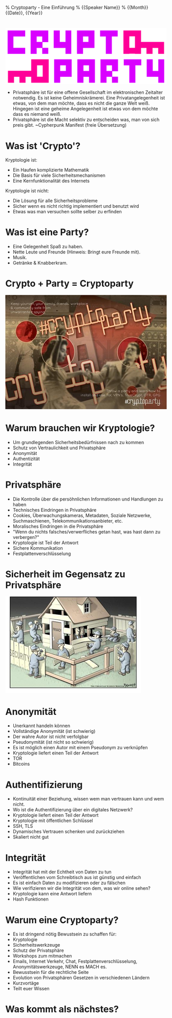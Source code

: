 % Cryptoparty - Eine Einführung
% {{Speaker Name}}
% {{Month}} {{Date}}, {{Year}}

# 
![](images/logo.png)

- Privatsphäre ist für eine offene Gesellschaft im elektronischen Zeitalter notwendig. Es ist keine Geheimniskrämerei. Eine Privatangelegenheit ist etwas, von dem man möchte, dass es nicht die ganze Welt weiß. Hingegen ist eine geheime Angelegenheit ist etwas von dem möchte dass es niemand weiß.
- Privatsphäre ist die Macht selektiv zu entscheiden was, man von sich preis gibt. ~Cypherpunk Manifest (freie Übersetzung)

# Was ist 'Crypto'?

Kryptologie ist:

- Ein Haufen komplizierte Mathematik
- Die Basis für viele Sicherheitsmechanismen
- Eine Kernfunktionalität des Internets

Kryptologie ist nicht:

- Die Lösung für alle Sicherheitsprobleme
- Sicher wenn es nicht richtig implementiert und benutzt wird
- Etwas was man versuchen sollte selber zu erfinden

# Was ist eine Party?
- Eine Gelegenheit Spaß zu haben.
- Nette Leute und Freunde (Hinweis: Bringt eure Freunde mit).
- Musik.
- Getränke & Knabberkram.

# Crypto + Party = Cryptoparty
![](images/splash.jpg)

# Warum brauchen wir Kryptologie?
- Um grundlegenden Sicherheitsbedürfnissen nach zu kommen
- Schutz von Vertraulichkeit und Privatsphäre
- Anonymität
- Authentizität
- Integrität

# Privatsphäre
- Die Kontrolle über die persöhnlichen Informationen und Handlungen zu haben
- Technisches Eindringen in Privatsphäre
- Cookies, Überwachungskameras, Metadaten, Soziale Netzwerke, Suchmaschienen, Telekommunikationsanbieter, etc.
- Moralisches Eindringen in die Privatsphäre
- "Wenn du nichts falsches/verwerfliches getan hast, was hast dann zu verbergen?"
- Kryptologie ist Teil der Antwort
- Sichere Kommunikation
- Festplattenverschlüsselung

# Sicherheit im Gegensatz zu Privatsphäre
![](images/house.jpg)

# Anonymität

- Unerkannt handeln können
- Vollständige Anonymität (ist schwierig)
- Der wahre Autor ist nicht verfolgbar
- Pseudonymität (ist nicht so schwierig)
- Es ist möglich einen Autor mit einem Pseudonym zu verknüpfen
- Kryptologie liefert einen Teil der Antwort
- TOR
- Bitcoins

# Authentifizierung
- Kontinuität einer Beziehung, wissen wem man vertrauen kann und wem nicht.
- Wo ist die Authentifizierung über ein digitales Netzwerk?
- Kryptologie liefert einen Teil der Antwort
- Kryptologie mit öffentlichen Schlüssel
- SSH, TLS
- Dynamisches Vertrauen schenken und zurückziehen
- Skaliert nicht gut

# Integrität
- Integrität hat mit der Echtheit von Daten zu tun
- Veröffentlichen vom Schreibtisch aus ist günstig und einfach
- Es ist einfach Daten zu modifizieren oder zu fälschen
- Wie verifizieren wir die Integrität von dem, was wir online sehen?
- Kryptologie kann eine Antwort liefern
- Hash Funktionen

# Warum eine Cryptoparty?
- Es ist dringend nötig Bewustsein zu schaffen für:
- Kryptologie
- Sicherheitswerkzeuge
- Schutz der Privatsphäre
- Workshops zum mitmachen
- Emails, Internet Verkehr, Chat, Festplattenverschlüsselung, Anonymitätswerkzeuge, NENN es MACH es.
- Bewusstsein für die rechtliche Seite
- Evolution von Privatsphären Gesetzen in verschiedenen Ländern
- Kurzvortäge
- Teilt euer Wissen

# Was kommt als nächstes?



